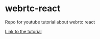 # webrtc-react
Repo for youtube tutorial about webrtc react 

[Link to the tutorial](https://www.youtube.com/watch?v=3KYKXsnMpAo&list=PLivfVBKXLkx_1VKrqHv4K6sKIoWTEVlJ9)
